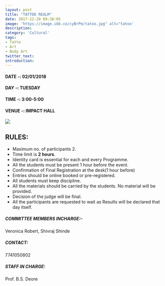 ```yaml
---
layout: post
title: "TATTOO REALM"
date: 2017-12-20 09:38:05
image: 'https://image.ibb.co/cyBrPm/tatoo.jpg" alt="tatoo'
description:
category: 'Cultural'
tags:
- Tatto
- Art
- Body Art
twitter_text:
introduction:
---
```

#### DATE -: 02/01/2018
#### DAY -: TUESDAY                                              
#### TIME -:  3:00-5:00
#### VENUE -:  IMPACT HALL

[<img src="https://image.ibb.co/gdyPVG/register_now_red.png">](https://goo.gl/forms/9LgcmYlKlEaEsE273)

## RULES:

* Maximum no. of participants 2.
* Time limit is **2 hours**.
* Identity card is essential for each and every Programme.
* All the students must be present 1 hour before the event.
* Confirmation of Final Registration at the desk(1 hour before)
* Entries should be online booked or pre-registered.
* All students must keep discipline.
* All the materials should be carried by the students. No material will be provided.
* Decision of the judge will be final.
* All the participants are requested to wait as Results will be declared that day itself.
 

##### COMMITTEE MEMBERS INCHARGE:-
Veronica Robert,
Shivraj Shinde

##### CONTACT: 
7741050802

##### STAFF IN CHARGE:
Prof. B.S. Deore